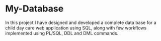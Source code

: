 # My-Database

In this project I have designed and developed a complete data base for a child day care web application using SQL, along with few workflows implemented using PL/SQL, DDL and DML commands.
